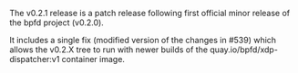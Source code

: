 The v0.2.1 release is a patch release following first official minor release of
the bpfd project (v0.2.0).

It includes a single fix (modified version of the changes in #539)
which allows the v0.2.X tree to run with newer builds of the
quay.io/bpfd/xdp-dispatcher:v1 container image.